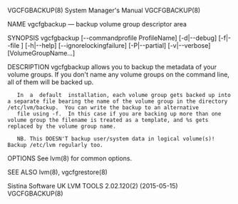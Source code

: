 VGCFGBACKUP(8)                                                                             System Manager's Manual                                                                             VGCFGBACKUP(8)



NAME
       vgcfgbackup — backup volume group descriptor area

SYNOPSIS
       vgcfgbackup [--commandprofile ProfileName] [-d|--debug] [-f|--file <filename>] [-h|--help] [--ignorelockingfailure] [-P|--partial] [-v|--verbose] [VolumeGroupName...]

DESCRIPTION
       vgcfgbackup allows you to backup the metadata of your volume groups.  If you don't name any volume groups on the command line, all of them will be backed up.

       In  a  default  installation, each volume group gets backed up into a separate file bearing the name of the volume group in the directory /etc/lvm/backup.  You can write the backup to an alternative
       file using -f.  In this case if you are backing up more than one volume group the filename is treated as a template, and %s gets replaced by the volume group name.

       NB. This DOESN'T backup user/system data in logical volume(s)!  Backup /etc/lvm regularly too.

OPTIONS
       See lvm(8) for common options.

SEE ALSO
       lvm(8), vgcfgrestore(8)



Sistina Software UK                                                                   LVM TOOLS 2.02.120(2) (2015-05-15)                                                                       VGCFGBACKUP(8)
